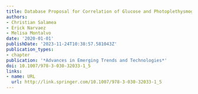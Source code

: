 ```yaml
---
title: Database Proposal for Correlation of Glucose and Photoplethysmography Signals
authors:
- Christian Salamea
- Erick Narvaez
- Melisa Montalvo
date: '2020-01-01'
publishDate: '2023-11-24T10:38:57.581043Z'
publication_types:
- chapter
publication: '*Advances in Emerging Trends and Technologies*'
doi: 10.1007/978-3-030-32033-1_5
links:
- name: URL
  url: http://link.springer.com/10.1007/978-3-030-32033-1_5
---
```

